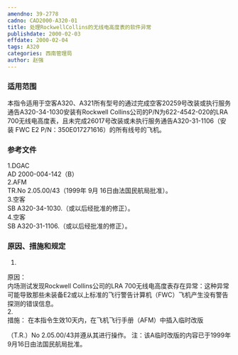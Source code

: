 ```yaml
---
amendno: 39-2778  
cadno: CAD2000-A320-01  
title: 处理RockwellCollins的无线电高度表的软件异常  
publishdate: 2000-02-03  
effdate: 2000-02-04  
tags: A320  
categories: 西南管理局  
author: 赵强  
---
```

  
### 适用范围  
本指令适用于空客A320、A321所有型号的通过完成空客20259号改装或执行服务通告A320-34-1030安装有Rockwell Collins公司的P/N为622-4542-020的LRA 700无线电高度表，且未完成26017号改装或未执行服务通告A320-31-1106（安装 FWC E2 P/N：350E017271616）的所有线号的飞机。  
  
<!--more-->  
### 参考文件  
1.DGAC  
 AD 2000-004-142（B）  
2.AFM  
 TR.No 2.05.00/43（1999年 9月 16日由法国民航局批准）。  
3.空客  
SB A320-34-1030.（或以后经批准的修正）。  
4.空客  
SB A320-31-1106.（或以后经批准的修正）。  
  
### 原因、措施和规定  
1.  
原因：  
内场测试发现Rockwell Collins公司的LRA 700无线电高度表存在异常：这种异常可能导致那些未装备E2或以上标准的飞行警告计算机（FWC）飞机产生没有警告探测的错误信息。  
2.  
措施： 在本指令生效10天内，在飞机飞行手册（AFM）中插入临时改版  
  
  
（T.R.）No 2.05.00/43并遵从其进行操作。 注：该A临时改版的内容已于1999年9月16日由法国民航局批准。  
